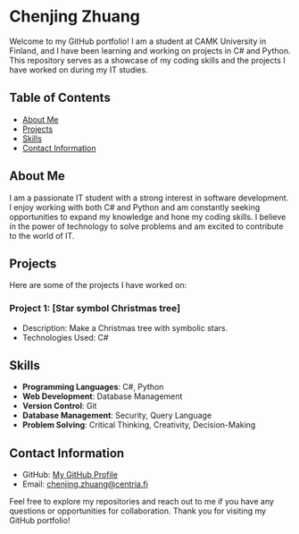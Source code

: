 # Chenjing Zhuang

Welcome to my GitHub portfolio! I am a student at CAMK University in Finland, and I have been learning and working on projects in C# and Python. This repository serves as a showcase of my coding skills and the projects I have worked on during my IT studies.

## Table of Contents

- [About Me](#about-me)
- [Projects](#projects)
- [Skills](#skills)
- [Contact Information](#contact-information)

## About Me

I am a passionate IT student with a strong interest in software development. I enjoy working with both C# and Python and am constantly seeking opportunities to expand my knowledge and hone my coding skills. I believe in the power of technology to solve problems and am excited to contribute to the world of IT.

## Projects

Here are some of the projects I have worked on:

### Project 1: [Star symbol Christmas tree]

- Description: Make a Christmas tree with symbolic stars.
- Technologies Used: C#

## Skills

- **Programming Languages**: C#, Python
- **Web Development**: Database Management
- **Version Control**: Git
- **Database Management**: Security, Query Language
- **Problem Solving**: Critical Thinking, Creativity, Decision-Making

## Contact Information

- GitHub: [My GitHub Profile](https://chenjingzhuang.github.io/Portfolio/)
- Email: chenjing.zhuang@centria.fi

Feel free to explore my repositories and reach out to me if you have any questions or opportunities for collaboration. Thank you for visiting my GitHub portfolio!
